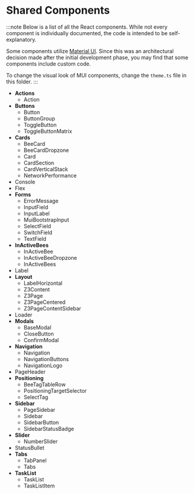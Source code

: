 # Shared Components

:::note
Below is a list of all the React components. While not every component is individually documented, the code is intended to be self-explanatory.

Some components utilize [Material UI](https://mui.com/). Since this was an architectural decision made after the initial development phase, you may find that some components include custom code.

To change the visual look of MUI components, change the `theme.ts` file in this folder.
:::

- **Actions**
  - Action
- **Buttons**
  - Button
  - ButtonGroup
  - ToggleButton
  - ToggleButtonMatrix
- **Cards**
  - BeeCard
  - BeeCardDropzone
  - Card
  - CardSection
  - CardVerticalStack
  - NetworkPerformance
- Console
- Flex
- **Forms**
  - ErrorMessage
  - InputField
  - InputLabel
  - MuiBootstrapInput
  - SelectField
  - SwitchField
  - TextField
- **InActiveBees**
  - InActiveBee
  - InActiveBeeDropzone
  - InActiveBees
- Label
- **Layout**
  - LabelHorizontal
  - Z3Content
  - Z3Page
  - Z3PageCentered
  - Z3PageContentSidebar
- Loader
- **Modals**
  - BaseModal
  - CloseButton
  - ConfirmModal
- **Navigation**
  - Navigation
  - NavigationButtons
  - NavigationLogo
- PageHeader
- **Positioning**
  - BeeTagTableRow
  - PositioningTargetSelector
  - SelectTag
- **Sidebar**
  - PageSidebar
  - Sidebar
  - SidebarButton
  - SidebarStatusBadge
- **Slider**
  - NumberSlider
- StatusBullet
- **Tabs**
  - TabPanel
  - Tabs
- **TaskList**
  - TaskList
  - TaskListItem
